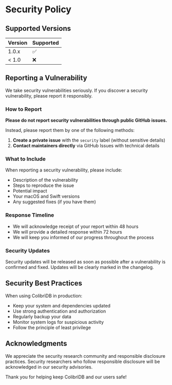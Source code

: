# Security Policy

## Supported Versions

| Version | Supported          |
| ------- | ------------------ |
| 1.0.x   | :white_check_mark: |
| < 1.0   | :x:                |

## Reporting a Vulnerability

We take security vulnerabilities seriously. If you discover a security vulnerability, please report it responsibly.

### How to Report

**Please do not report security vulnerabilities through public GitHub issues.**

Instead, please report them by one of the following methods:

1. **Create a private issue** with the `security` label (without sensitive details)
2. **Contact maintainers directly** via GitHub Issues with technical details

### What to Include

When reporting a security vulnerability, please include:

- Description of the vulnerability
- Steps to reproduce the issue
- Potential impact
- Your macOS and Swift versions
- Any suggested fixes (if you have them)

### Response Timeline

- We will acknowledge receipt of your report within 48 hours
- We will provide a detailed response within 72 hours
- We will keep you informed of our progress throughout the process

### Security Updates

Security updates will be released as soon as possible after a vulnerability is confirmed and fixed. Updates will be clearly marked in the changelog.

## Security Best Practices

When using ColibrìDB in production:

- Keep your system and dependencies updated
- Use strong authentication and authorization
- Regularly backup your data
- Monitor system logs for suspicious activity
- Follow the principle of least privilege

## Acknowledgments

We appreciate the security research community and responsible disclosure practices. Security researchers who follow responsible disclosure will be acknowledged in our security advisories.

Thank you for helping keep ColibrìDB and our users safe!

